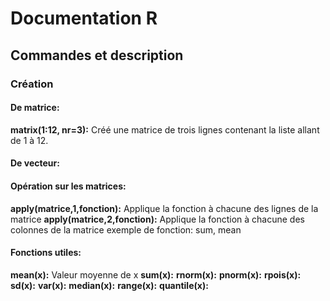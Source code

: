 # Documentation R

## Commandes et description
### Création 
#### De matrice:
**matrix(1:12, nr=3):** Créé une matrice de trois lignes contenant la liste allant de 1 à 12.
#### De vecteur:

#### Opération sur les matrices:
**apply(matrice,1,fonction):** Applique la fonction à chacune des lignes de la matrice
**apply(matrice,2,fonction):** Applique la fonction à chacune des colonnes de la matrice
exemple de fonction: sum, mean

#### Fonctions utiles:
**mean(x):** Valeur moyenne de x
**sum(x):** 
**rnorm(x):** 
**pnorm(x):** 
**rpois(x):** 
**sd(x):** 
**var(x):** 
**median(x):** 
**range(x):**
**quantile(x):**  